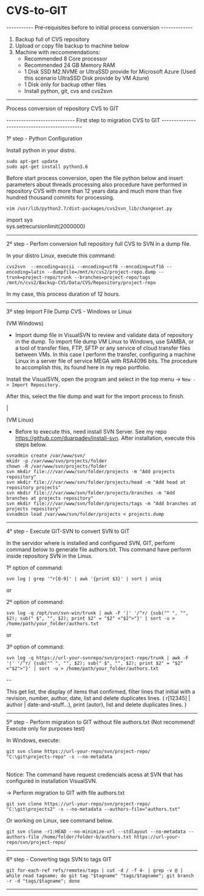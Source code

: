 # CVS-to-GIT

----------- Pre-requisites before to initial process conversion -------------

1. Backup full of CVS repository
2. Upload or copy file backup to machine below
3. Machine with reccommendations:
   - Recommended 8 Core processor
   - Recommended 24 GB Memory RAM
   - 1 Disk SSD M2.NVME or UltraSSD provide for Microsoft Azure (Used this scenario UltraSSD Disk provide by VM Azure)
   - 1 Disk only for backup other files
   - Install python, git, cvs and cvs2svn

------------------------------------------------------------------------------------------------------------

Process conversion of repository CVS to GIT


---------------------------- First step to migration CVS to GIT ---------------------------------------------

1º step - Python Configuration

Install python in your distro.

```
sudo apt-get update
sudo apt-get install python3.6
```

Before start process conversion, open the file python below and insert parameters about threads processing also procedure have performed in repository CVS with more than 12 years data and much more than five hundred thousand commits for processing.

```vim /usr/lib/python2.7/dist-packages/cvs2svn_lib/changeset.py```

import sys<br>
sys.setrecursionlimit(2000000) 

------------------------------------------------------------------------------------------------------------

2º step - Perfom conversion full repository full CVS to SVN in a dump file.

In your distro Linux, execute this command:

```cvs2svn  --encoding=ascii --encoding=utf8 --encoding=utf16 --encoding=latin --dumpfile=/mnt/n/cvs2/project-repo.dump --trunk=project-repo/trunk --branches=project-repo/tags  /mnt/n/cvs2/Backup-CVS/Data/CVS/Repository/project-repo```

In my case, this process duration of 12 hours.

------------------------------------------------------------------------------------------------------------

3º step Import File Dump  CVS - Windows or Linux

(VM Windows)
- Import dump file in VisualSVN to review and validate data of repository in the dump. To import file dump VM Linux to Windows, use SAMBA, or a tool of transfer files, FTP, SFTP or any service of cloud transfer files between VMs. In this case I perform the transfer, configuring a machine Linux in a server file of service MEGA with RSA4096 bits. The procedure to accomplish this, its found here in my repo portfolio.

Install the VisualSVN, open the program and select in the top menu -> ```New -> Import Repository.```

After this, select the file dump and wait for the import process to finish.

|

(VM Linux)
- Before to execute this, need install SVN Server. See my repo https://github.com/duarpadev/install-svn. After installation, execute this steps below.

```
svnadmin create /var/www/svn/
mkidr -p /var/www/svn/projects/folder
chown -R /var/www/svn/projects/folder
svn mkdir file:///var/www/svn/folder/projects -m "Add projects repository"
svn mkdir file:///var/www/svn/folder/projects/head -m "Add head at repository projects"
svn mkdir file:///var/www/svn/folder/projects/branches -m "Add branches at projects repository"
svn mkdir file:///var/www/svn/folder/projects/tags -m "Add branches at projects repository"
svnadmin load /var/www/svn/folder/projects < projects.dump
```

------------------------------------------------------------------------------------------------------------

4° step - Execute GIT-SVN to convert SVN to GIT

In the servidor where is installed and configured SVN, GIT, perform command below to generate file authors.txt. This command have perform inside repository SVN in the Linux.

1º option of command:

```svn log | grep '^r[0-9]' | awk '{print $3}' | sort | uniq ```

or 

2º option of command:

```svn log -q /opt/svn/svn-win/trunk | awk -F '|' '/^r/ {sub("^ ", "", $2); sub(" $", "", $2); print $2" = "$2" <"$2">"}' | sort -u > /home/path/your_folder/authors.txt```

or

3º option of command:

```svn log -q https://url-your-svnrepo/svn/project-repo/trunk | awk -F '|' '/^r/ {sub("^ ", "", $2); sub(" $", "", $2); print $2" = "$2" <"$2">"}' | sort -u > /home/path/your_folder/authors.txt```

--

This get list, the display of items that confirmed, filter lines that initial with a revision, number, author, date, list and delete duplicates lines.
 ( r[12345] | author | date-and-stuff...), print (autor), list and delete duplicates lines. )

------------------------------------------------------------------------------------------------------------

5º step - Perform migration to GIT without file authors.txt (Not recommend! Execute only for purposes test)

In Windows, execute:

```git svn clone https://url-your-repo/svn/project-repo/ "C:\git\projects-repo" -s --no-metadata```

<br>Notice: The command have request credencials acess at SVN that has configured in installation VisualSVN.</br>

-> Perform migration to GIT with file authors.txt</br>

```git svn clone https://url-your-repo/svn/project-repo/ "C:\git\projects2" -s --no-metadata --authors-file="authors.txt"```

Or working on Linux, see command below. 

```git svn clone -r1:HEAD --no-minimize-url --stdlayout --no-metadata --authors-file /home/folder/folder-b/authors.txt https://url-your-repo/svn/project-repo/```

------------------------------------------------------------------------------------------------------------

6º step - Converting tags SVN to tags GIT

```git for-each-ref refs/remotes/tags | cut -d / -f 4- | grep -v @ | while read tagname; do git tag "$tagname" "tags/$tagname"; git branch -r -d "tags/$tagname"; done```

------------------------------------------------------------------------------------------------------------



